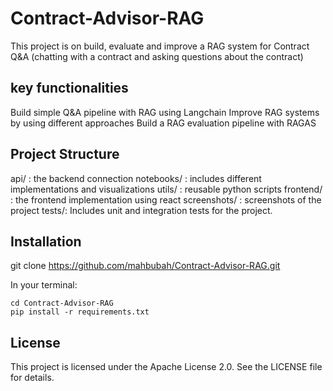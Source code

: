 # Contract-Advisor-RAG
This project is on build, evaluate and improve a RAG system for Contract Q&A (chatting with a contract and asking questions about the contract)

## key functionalities
Build simple Q&A pipeline with RAG using Langchain
Improve RAG systems by using different approaches
Build a RAG evaluation pipeline with RAGAS

## Project Structure
api/ : the backend connection
notebooks/ : includes different implementations and visualizations
utils/ : reusable python scripts
frontend/ : the frontend implementation using react
screenshots/ : screenshots of the project
tests/: Includes unit and integration tests for the project.

## Installation

git clone https://github.com/mahbubah/Contract-Advisor-RAG.git

In your terminal:

    cd Contract-Advisor-RAG
    pip install -r requirements.txt

## License
This project is licensed under the Apache License 2.0. See the LICENSE file for details.